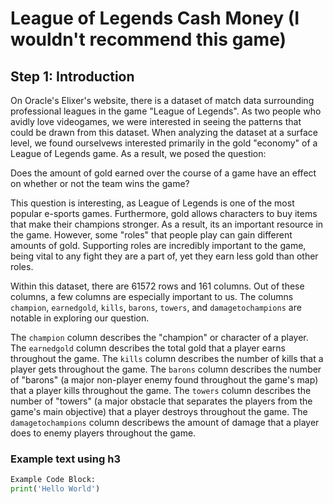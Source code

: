 <h1>League of Legends Cash Money (I wouldn't recommend this game)</h1>

<h2>Step 1: Introduction</h2>

On Oracle's Elixer's website, there is a dataset of match data surrounding professional leagues in the game "League of Legends". As two people who avidly love videogames, we were interested in seeing the patterns that could be drawn from this dataset. When analyzing the dataset at a surface level, we found ourselvews interested primarily in the gold "economy" of a League of Legends game. As a result, we posed the question:

Does the amount of gold earned over the course of a game have an effect on whether or not the team wins the game?

This question is interesting, as League of Legends is one of the most popular e-sports games. Furthermore, gold allows characters to buy items that make their champions stronger. As a result, its an important resource in the game. However, some "roles" that people play can gain different amounts of gold. Supporting roles are incredibly important to the game, being vital to any fight they are a part of, yet they earn less gold than other roles.

Within this dataset, there are 61572 rows and 161 columns. Out of these columns, a few columns are especially important to us. The columns `champion`, `earnedgold`, `kills`, `barons`, `towers`, and `damagetochampions` are notable in exploring our question.

The `champion` column describes the "champion" or character of a player.
The `earnedgold` column describes the total gold that a player earns throughout the game.
The `kills` column describes the number of kills that a player gets throughout the game.
The `barons` column describes the number of "barons" (a major non-player enemy found throughout the game's map) that a player kills throughout the game.
The `towers` column describes the number of "towers" (a major obstacle that separates the players from the game's main objective) that a player destroys throughout the game.
The `damagetochampions` column describews the amount of damage that a player does to enemy players throughout the game.

<h3>Example text using h3</h3>

```python
Example Code Block:
print('Hello World')

```
